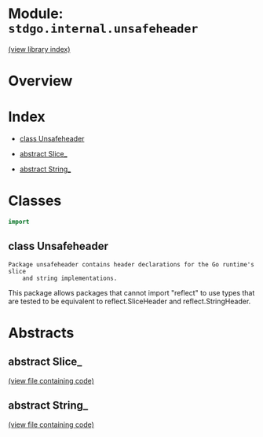 # Module: `stdgo.internal.unsafeheader`

[(view library index)](../../stdgo.md)


# Overview


# Index


- [class Unsafeheader](<#class-unsafeheader>)

- [abstract Slice\_](<#abstract-slice_>)

- [abstract String\_](<#abstract-string_>)

# Classes


```haxe
import
```


## class Unsafeheader


```
Package unsafeheader contains header declarations for the Go runtime's slice
    and string implementations.
```

This package allows packages that cannot import "reflect" to use types that
are tested to be equivalent to reflect.SliceHeader and reflect.StringHeader.  

# Abstracts


## abstract Slice\_


[\(view file containing code\)](<./Unsafeheader.hx>)


## abstract String\_


[\(view file containing code\)](<./Unsafeheader.hx>)


